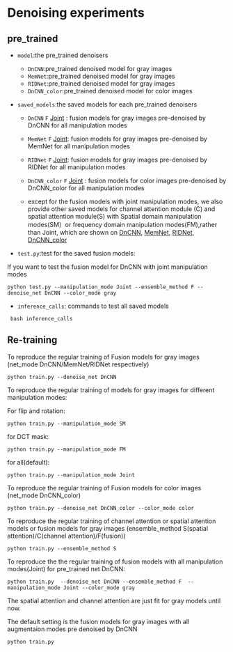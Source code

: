 # Denoising experiments
## pre_trained
* `model`:the pre_trained denoisers
  * `DnCNN`:pre_trained denoised model for gray images
  * `MemNet`:pre_trained denoised model for gray images
  * `RIDNet`:pre_trained denoised model for gray images
  * `DnCNN_color`:pre_trained denoised model for color images
  
* `saved_models`:the saved models for each pre_trained denoisers
  * `DnCNN` `F` [Joint](https://github.com/IVRL/DEU/tree/main/Denoise_Fusion/saved_models/DnCNN/F/Joint) : fusion models for gray images pre-denoised by DnCNN  for all manipulation modes
  * `MemNet` `F` [Joint](https://github.com/IVRL/DEU/tree/main/Denoise_Fusion/saved_models/MemNet/F/Joint): fusion models for gray images pre-denoised by MemNet for all manipulation modes
  * `RIDNet` `F` [Joint](https://github.com/IVRL/DEU/tree/main/Denoise_Fusion/saved_models/RIDNet/F/Joint): fusion models for gray images pre-denoised by RIDNet for all manipulation modes
  * `DnCNN_color` `F` [Joint](https://github.com/IVRL/DEU/tree/main/Denoise_Fusion/saved_models/DnCNN_color/F/Joint) : fusion models for color images pre-denoised by DnCNN_color for all manipulation modes
  
  * except for the fusion models with joint manipulation modes, we also provide other saved models for channel attention module (C) and spatial attention module(S) with Spatial domain manipulation modes(SM）or frequency domain manipulation modes(FM),rather than Joint, which are shown on [DnCNN](https://github.com/IVRL/DEU/tree/main/Denoise_Fusion/saved_models/DnCNN), [MemNet](https://github.com/IVRL/DEU/tree/main/Denoise_Fusion/saved_models/MemNet),     [RIDNet](https://github.com/IVRL/DEU/tree/main/Denoise_Fusion/saved_models/RIDNet), [DnCNN_color](https://github.com/IVRL/DEU/tree/main/Denoise_Fusion/saved_models/DnCNN_color)

* `test.py`:test for the saved fusion models:  

If you want to test the fusion model for DnCNN with joint manipulation modes

```python test.py --manipulation_mode Joint --ensemble_method F --denoise_net DnCNN --color_mode gray ```

* `inference_calls`: commands to test all saved models

``` bash inference_calls```






## Re-training
To reproduce the regular training of Fusion models for gray images (net_mode DnCNN/MemNet/RIDNet respectively)

```python train.py --denoise_net DnCNN ```

To reproduce the regular training of models for gray images for different manipulation modes:

For flip and rotation:

```python train.py --manipulation_mode SM  ```

for DCT mask:

```python train.py --manipulation_mode FM  ```

for all(default):

```python train.py --manipulation_mode Joint  ```

To reproduce the regular training of Fusion models for color images (net_mode DnCNN_color)

```python train.py --denoise_net DnCNN_color --color_mode color ```

To reproduce the regular training of channel attention or spatial attention models or fusion models for gray images (ensemble_method S(spatial attention)/C(channel attention)/F(fusion))

```python train.py --ensemble_method S ```

To reproduce the the regular training of fusion models with all manipulation modes(Joint) for pre_trained net DnCNN:

```python train.py  --denoise_net DnCNN --ensemble_method F  --manipulation_mode Joint --color_mode gray```

The spatial attention and channel attention are just fit for gray models until now.

The default setting is the fusion models for gray images with all augmentaion modes pre denoised by DnCNN 

```python train.py  ```





